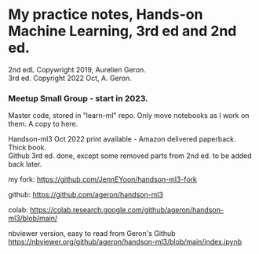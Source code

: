 # My practice notes, Hands-on Machine Learning, 3rd ed and 2nd ed.  

2nd edL Copywright 2019, Aurelien Geron.  
3rd ed. Copyright 2022 Oct, A. Geron.  

### Meetup Small Group - start in 2023.  
Master code, stored in "learn-ml" repo. Only move notebooks as I work on them. A copy to here.  

Handson-ml3 Oct 2022 print available - Amazon delivered paperback. Thick book.  
Github 3rd ed. done, except some removed parts from 2nd ed. to be added back later.  

my fork:  https://github.com/JennEYoon/handson-ml3-fork  

github:  https://github.com/ageron/handson-ml3

colab:  https://colab.research.google.com/github/ageron/handson-ml3/blob/main/  

nbviewer version, easy to read from Geron's Github  
https://nbviewer.org/github/ageron/handson-ml3/blob/main/index.ipynb  



